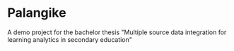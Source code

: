 # Palangike
A demo project for the bachelor thesis "Multiple source data integration for learning analytics in secondary education"
